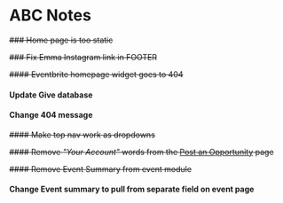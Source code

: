 # ABC Notes

~~### Home page is too static~~

~~### Fix Emma Instagram link in FOOTER~~

~~#### Eventbrite homepage widget goes to 404~~

#### Update Give database

#### Change 404 message

~~#### Make top nav work as dropdowns~~

~~#### Remove  _"Your Account"_  words from the [Post an Opportunity](http://abcnashville.org/post-an-opportunity) page~~

~~#### Remove Event Summary from event module~~

#### Change Event summary to pull from separate field on event page
